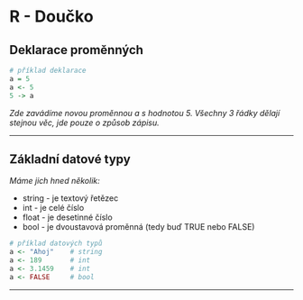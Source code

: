 
# R - Doučko

## Deklarace proměnných
```r
# příklad deklarace
a = 5
a <- 5
5 -> a
```
*Zde zavádíme novou proměnnou a s hodnotou 5. Všechny 3 řádky dělají stejnou věc, jde pouze o způsob zápisu.*
___
## Základní datové typy
*Máme jich hned několik:*
- string - je textový řetězec
- int - je celé číslo
- float - je desetinné číslo
- bool - je dvoustavová proměnná (tedy buď TRUE nebo FALSE)
```r
# příklad datových typů
a <- "Ahoj"    # string
a <- 189       # int
a <- 3.1459    # int
a <- FALSE     # bool
```
___

